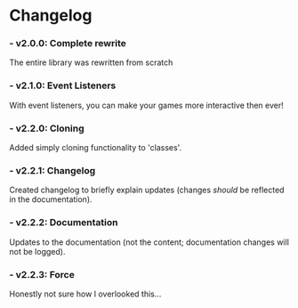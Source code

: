 # Changelog
### - v2.0.0: Complete rewrite
The entire library was rewritten from scratch

### - v2.1.0: Event Listeners
With event listeners, you can make your games more interactive then ever!

### - v2.2.0: Cloning
Added simply cloning functionality to 'classes'.

### - v2.2.1: Changelog
Created changelog to briefly explain updates (changes *should* be reflected in the documentation).

### - v2.2.2: Documentation
Updates to the documentation (not the content; documentation changes will not be logged).

### - v2.2.3: Force
Honestly not sure how I overlooked this...
